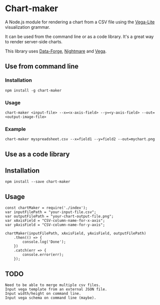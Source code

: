 # Chart-maker

A Node.js module for rendering a chart from a CSV file using the [Vega-Lite](https://vega.github.io/vega-lite/) visualization grammar.

It can be used from the command line or as a code library.
It's a great way to render server-side charts.

This library uses [Data-Forge](http://www.data-forge-js.com/), [Nightmare](http://www.nightmarejs.org/) and [Vega](https://vega.github.io/vega-lite/).

## Use from command line

### Installation

    npm install -g chart-maker

### Usage

    chart-maker <input-file> --x=<x-axis-field> --y=<y-axis-field> --out=<output-image-file>

### Example

    chart-maker myspreadsheet.csv --x=field1 --y=field2 --out=mychart.png

## Use as a code library

## Installation

    npm install --save chart-maker

## Usage

    const chartMaker = require('./index');
    var inputFilePath = "your-input-file.csv";
    var outputFilePath = "your-chart-output-file.png";
    var xAxisField = "CSV-column-name-for-x-axis";
    var yAxisField = "CSV-column-name-for-y-axis";

    chartMaker(inputFilePath, xAxisField, yAxisField, outputFilePath)
        .then(() => { 
            console.log('Done');
        })
        .catch(err => {
            console.error(err);
        });
    

## TODO

    Need to be able to merge multiple csv files.
    Input vega template from an external JSON file.
    Input width/height on command line.
    Input vega schema on command line (maybe).
